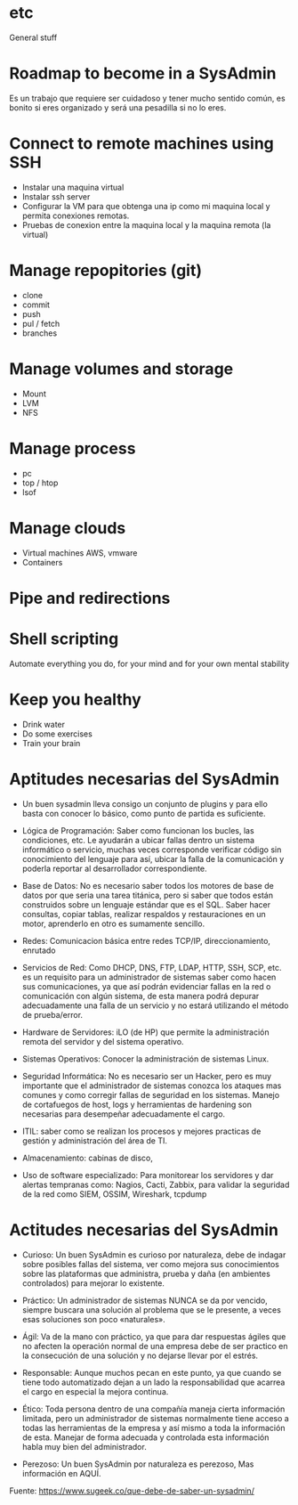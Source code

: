 # etc
General stuff
# Roadmap to become in a SysAdmin
Es un trabajo que requiere ser cuidadoso y tener mucho sentido común, es bonito si eres organizado y será una pesadilla si no lo eres.


# Connect to remote machines using SSH
- Instalar una maquina virtual
- Instalar ssh server
- Configurar la VM para que obtenga una ip como mi maquina local y permita conexiones remotas.
- Pruebas de conexion entre la maquina local y la maquina remota (la virtual)

# Manage repopitories (git)
- clone
- commit
- push
- pul / fetch
- branches

# Manage volumes and storage
- Mount
- LVM
- NFS

# Manage process
- pc
- top / htop
- lsof

# Manage clouds
- Virtual machines AWS, vmware
- Containers

# Pipe and redirections

# Shell scripting
Automate everything you do, for your mind and for your own mental stability

# Keep you healthy
- Drink water
- Do some exercises
- Train your brain




# Aptitudes necesarias del SysAdmin
- Un buen sysadmin lleva consigo un conjunto de plugins y para ello basta con conocer lo básico, como punto de partida es suficiente.

- Lógica de Programación: Saber como funcionan los bucles, las condiciones, etc. Le ayudarán a ubicar fallas dentro un sistema informático o servicio, muchas veces corresponde verificar código sin conocimiento del lenguaje para así, ubicar la falla de la comunicación y poderla reportar al desarrollador correspondiente.

- Base de Datos: No es necesario saber todos los motores de base de datos por que seria una tarea titánica, pero si saber que todos están construidos sobre un lenguaje estándar que es el SQL. Saber hacer consultas, copiar tablas, realizar respaldos y restauraciones en un motor, aprenderlo en otro es sumamente sencillo. 

- Redes: Comunicacion básica entre redes TCP/IP, direccionamiento, enrutado

- Servicios de Red: Como DHCP, DNS, FTP, LDAP, HTTP, SSH, SCP, etc. es un requisito para un administrador de sistemas saber como hacen sus comunicaciones, ya que así podrán evidenciar fallas en la red o comunicación con algún sistema, de esta manera podrá depurar adecuadamente una falla de un servicio y no estará utilizando el método de prueba/error.

- Hardware de Servidores: iLO (de HP) que permite la administración remota del servidor y del sistema operativo.

- Sistemas Operativos: Conocer la administración de sistemas Linux.

- Seguridad Informática: No es necesario ser un Hacker, pero es muy importante que el administrador de sistemas conozca los ataques mas comunes y como corregir fallas de seguridad en los sistemas. Manejo de cortafuegos de host, logs y herramientas de hardening son necesarias para desempeñar adecuadamente el cargo.

- ITIL: saber como se realizan los procesos y mejores practicas de gestión y administración del área de TI.

- Almacenamiento: cabinas de disco, 

- Uso de software especializado: Para monitorear los servidores y dar alertas tempranas como: Nagios, Cacti, Zabbix, para validar la seguridad de la red como SIEM, OSSIM, Wireshark, tcpdump 

# Actitudes necesarias del SysAdmin

- Curioso: Un buen SysAdmin es curioso por naturaleza, debe de indagar sobre posibles fallas del sistema, ver como mejora sus conocimientos sobre las plataformas que administra, prueba y daña (en ambientes controlados) para mejorar lo existente.

- Práctico: Un administrador de sistemas NUNCA se da por vencido, siempre buscara una solución al problema que se le presente, a veces esas soluciones son poco «naturales».

- Ágil: Va de la mano con práctico, ya que para dar respuestas ágiles que no afecten la operación normal de una empresa debe de ser practico en la consecución de una solución y no dejarse llevar por el estrés.

- Responsable: Aunque muchos pecan en este punto, ya que cuando se tiene todo automatizado dejan a un lado la responsabilidad que acarrea el cargo en especial la mejora continua.

- Ético: Toda persona dentro de una compañía maneja cierta información limitada, pero un administrador de sistemas normalmente tiene acceso a todas las herramientas de la empresa y así mismo a toda la información de esta. Manejar de forma adecuada y controlada esta información habla muy bien del administrador.

- Perezoso: Un buen SysAdmin por naturaleza es perezoso, Mas información en AQUÍ.

Fuente: https://www.sugeek.co/que-debe-de-saber-un-sysadmin/

